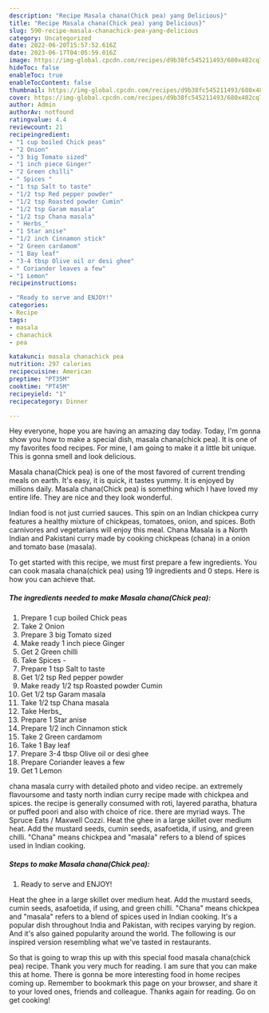 ```yaml
---
description: "Recipe Masala chana(Chick pea) yang Delicious}"
title: "Recipe Masala chana(Chick pea) yang Delicious}"
slug: 590-recipe-masala-chanachick-pea-yang-delicious
category: Uncategorized
date: 2022-06-20T15:57:52.616Z
date: 2023-06-17T04:05:59.016Z
image: https://img-global.cpcdn.com/recipes/d9b38fc545211493/680x482cq70/masala-chanachick-pea-recipe-main-photo.jpg
hideToc: false
enableToc: true
enableTocContent: false
thumbnail: https://img-global.cpcdn.com/recipes/d9b38fc545211493/680x482cq70/masala-chanachick-pea-recipe-main-photo.jpg
cover: https://img-global.cpcdn.com/recipes/d9b38fc545211493/680x482cq70/masala-chanachick-pea-recipe-main-photo.jpg
author: Admin
authorAv: notfound
ratingvalue: 4.4
reviewcount: 21
recipeingredient:
- "1 cup boiled Chick peas"
- "2 Onion"
- "3 big Tomato sized"
- "1 inch piece Ginger"
- "2 Green chilli"
- " Spices "
- "1 tsp Salt to taste"
- "1/2 tsp Red pepper powder"
- "1/2 tsp Roasted powder Cumin"
- "1/2 tsp Garam masala"
- "1/2 tsp Chana masala"
- " Herbs_"
- "1 Star anise"
- "1/2 inch Cinnamon stick"
- "2 Green cardamom"
- "1 Bay leaf"
- "3-4 tbsp Olive oil or desi ghee"
- " Coriander leaves a few"
- "1 Lemon"
recipeinstructions:

- "Ready to serve and ENJOY!"
categories:
- Recipe
tags:
- masala
- chanachick
- pea

katakunci: masala chanachick pea 
nutrition: 297 calories
recipecuisine: American
preptime: "PT35M"
cooktime: "PT45M"
recipeyield: "1"
recipecategory: Dinner

---
```



Hey everyone, hope you are having an amazing day today. Today, I'm gonna show you how to make a special dish, masala chana(chick pea). It is one of my favorites food recipes. For mine, I am going to make it a little bit unique. This is gonna smell and look delicious.

Masala chana(Chick pea) is one of the most favored of current trending meals on earth. It's easy, it is quick, it tastes yummy. It is enjoyed by millions daily. Masala chana(Chick pea) is something which I have loved my entire life. They are nice and they look wonderful.

Indian food is not just curried sauces. This spin on an Indian chickpea curry features a healthy mixture of chickpeas, tomatoes, onion, and spices. Both carnivores and vegetarians will enjoy this meal. Chana Masala is a North Indian and Pakistani curry made by cooking chickpeas (chana) in a onion and tomato base (masala).


To get started with this recipe, we must first prepare a few ingredients. You can cook masala chana(chick pea) using 19 ingredients and 0 steps. Here is how you can achieve that.

<!--inarticleads1-->

##### The ingredients needed to make Masala chana(Chick pea):

1. Prepare 1 cup boiled Chick peas
1. Take 2 Onion
1. Prepare 3 big Tomato sized
1. Make ready 1 inch piece Ginger
1. Get 2 Green chilli
1. Take  Spices -
1. Prepare 1 tsp Salt to taste
1. Get 1/2 tsp Red pepper powder
1. Make ready 1/2 tsp Roasted powder Cumin
1. Get 1/2 tsp Garam masala
1. Take 1/2 tsp Chana masala
1. Take  Herbs_
1. Prepare 1 Star anise
1. Prepare 1/2 inch Cinnamon stick
1. Take 2 Green cardamom
1. Take 1 Bay leaf
1. Prepare 3-4 tbsp Olive oil or desi ghee
1. Prepare  Coriander leaves a few
1. Get 1 Lemon


chana masala curry with detailed photo and video recipe. an extremely flavoursome and tasty north indian curry recipe made with chickpea and spices. the recipe is generally consumed with roti, layered paratha, bhatura or puffed poori and also with choice of rice. there are myriad ways. The Spruce Eats / Maxwell Cozzi. Heat the ghee in a large skillet over medium heat. Add the mustard seeds, cumin seeds, asafoetida, if using, and green chilli. &#34;Chana&#34; means chickpea and &#34;masala&#34; refers to a blend of spices used in Indian cooking. 

<!--inarticleads2-->

##### Steps to make Masala chana(Chick pea):


1. Ready to serve and ENJOY!

Heat the ghee in a large skillet over medium heat. Add the mustard seeds, cumin seeds, asafoetida, if using, and green chilli. &#34;Chana&#34; means chickpea and &#34;masala&#34; refers to a blend of spices used in Indian cooking. It&#39;s a popular dish throughout India and Pakistan, with recipes varying by region. And it&#39;s also gained popularity around the world. The following is our inspired version resembling what we&#39;ve tasted in restaurants. 

So that is going to wrap this up with this special food masala chana(chick pea) recipe. Thank you very much for reading. I am sure that you can make this at home. There is gonna be more interesting food in home recipes coming up. Remember to bookmark this page on your browser, and share it to your loved ones, friends and colleague. Thanks again for reading. Go on get cooking!
